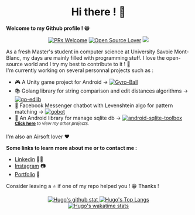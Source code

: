 <h1 align="center">Hi there ! 👋</h1>

**Welcome to my Github profile ! 😃** <br/>

<p align="center"> 
    <a href="https://github.com/hbollon/"><img src="https://img.shields.io/badge/PRs-welcome-brightgreen.svg?style=flat&logo=github" alt="PRs Welcome"></a> 
    <a href="https://github.com/hbollon/"><img src="https://badges.frapsoft.com/os/v2/open-source.svg?v=103" alt="Open Source Lover"></a>
    <a href="https://github.com/hbollon/"><img src="https://img.shields.io/github/followers/hbollon.svg?label=Follow%20@hbollon&style=social"></a> 
</p>

As a fresh Master's student in computer science at University Savoie Mont-Blanc, my days are mainly filled with programming stuff. I love the open-source world and I try my best to contribute to it ! 🙈 <br/>
I'm currently working on several personnal projects such as :
- 🎮 A Unity game project for Android -> [![Gyro-Ball](https://img.shields.io/static/v1?label=Project:&message=Gyro'Ball&color=Blue)](https://github.com/hbollon/Gyro-Ball)
- 📚 Golang library for string comparison and edit distances algorithms -> [![go-edlib](https://img.shields.io/static/v1?label=Project:&message=go-edlib&color=Blue)](https://github.com/hbollon/go-edlib)
- 🤖 Facebook Messenger chatbot with Levenshtein algo for pattern matching -> [![gobot](https://img.shields.io/static/v1?label=Project:&message=gobot&color=Blue)](https://github.com/hbollon/gobot)
- 📱 An Android library for manage sqlite db -> [![android-sqlite-toolbox](https://img.shields.io/static/v1?label=Project:&message=android-sqlite-toolbox&color=Blue)](https://github.com/hbollon/android-sqlite-toolbox)
<br/><sup>**[Click here](https://github.com/hbollon?tab=repositories)** *to view my other projects.</sup>*

I'm also an Airsoft lover ❤️

**Some links to learn more about me or to contact me :**
- <a href="https://www.linkedin.com/in/hugo-bollon-68a2381a4/">Linkedin</a> 👨‍💼
- <a href="https://www.instagram.com/_hbollon">Instagram</a> 📷
- <a href="https://hugobollon.me">Portfolio</a> 💼

Consider leaving a ⭐ if one of my repo helped you ! 😁 Thanks !

<div align="center">
    <a href="https://github.com/anuraghazra/github-readme-stats">
        <img alt="Hugo's github stat" src="https://github-readme-stats.vercel.app/api?username=hbollon&count_private=true&show_icons=true&theme=tokyonight&include_all_commits=true" />
    </a>
    <a href="https://github.com/anuraghazra/github-readme-stats">
        <img alt="Hugo's Top Langs" src="https://github-readme-stats.vercel.app/api/top-langs/?username=hbollon&layout=compact&theme=tokyonight&exclude_repo=NewSantoline" />
    </a>
    <br>
    <a href="https://github.com/anuraghazra/github-readme-stats">
        <img alt="Hugo's wakatime stats" src="https://github-readme-stats.vercel.app/api/wakatime?username=hbollon&theme=tokyonight" />
    </a>
</div>
